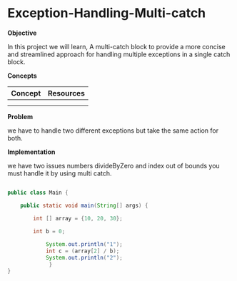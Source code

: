 # Exception-Handling-Multi-catch


**Objective**

In this project we will learn, A multi-catch block to provide a more concise and streamlined approach for handling multiple exceptions in a single catch block.


**Concepts**

| Concept   |      Resources      |
|----------|:-------------:|
||  |
|     |      |


**Problem**

we have to handle two different exceptions but take the same action for both.


**Implementation**

 we have two issues numbers divideByZero and index out of bounds you must handle it by using multi catch.

```Java

public class Main {

    public static void main(String[] args) {

        int [] array = {10, 20, 30};

        int b = 0;
     
            System.out.println("1");
            int c = (array[2] / b);
            System.out.println("2");
             }
}
```

